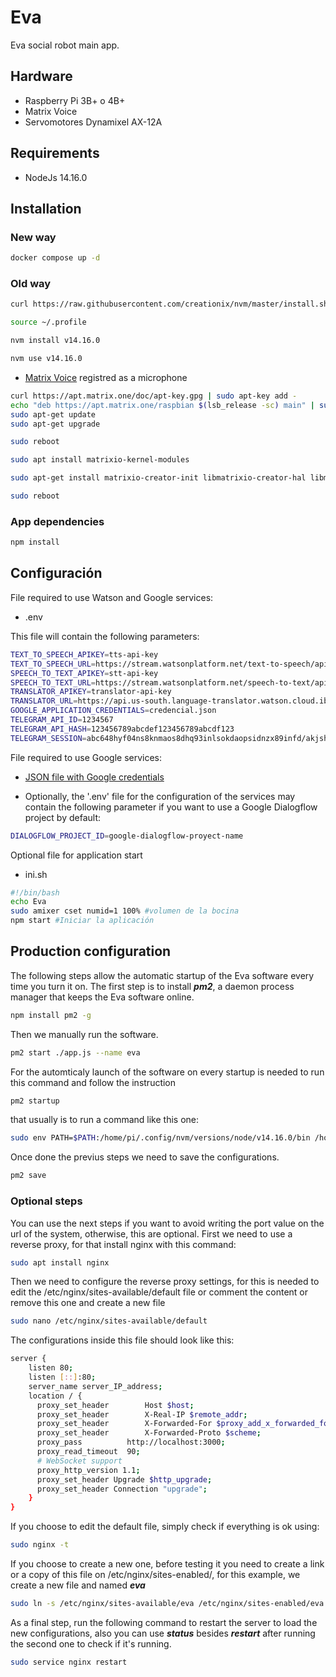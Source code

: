 # Eva
Eva social robot main app.

## Hardware
- Raspberry Pi 3B+ o 4B+
- Matrix Voice
- Servomotores Dynamixel AX-12A

## Requirements
- NodeJs 14.16.0

## Installation
### New way
```bash
docker compose up -d
```

### Old way
```bash
curl https://raw.githubusercontent.com/creationix/nvm/master/install.sh | bash
```
```bash
source ~/.profile
```
```bash
nvm install v14.16.0
```
<!-- nvm install lts/* --reinstall-packages-from=node -->
```bash
nvm use v14.16.0
```
- [Matrix Voice](https://matrix-io.github.io/matrix-documentation/matrix-voice/resources/microphone/) registred as a microphone

```bash
curl https://apt.matrix.one/doc/apt-key.gpg | sudo apt-key add -
echo "deb https://apt.matrix.one/raspbian $(lsb_release -sc) main" | sudo tee /etc/apt/sources.list.d/matrixlabs.list
sudo apt-get update
sudo apt-get upgrade
```

```bash
sudo reboot
```

```bash
sudo apt install matrixio-kernel-modules
```

```bash
sudo apt-get install matrixio-creator-init libmatrixio-creator-hal libmatrixio-creator-hal-dev
```

```bash
sudo reboot
```

### App dependencies
```bash
npm install
```
<!--
### Librerías
 - Requerida para compilar la dependencia "speaker".
```bash
sudo apt-get install libasound2-dev
```
-->

## Configuración

File required to use Watson and Google services:

- .env

This file will contain the following parameters:

```bash
TEXT_TO_SPEECH_APIKEY=tts-api-key
TEXT_TO_SPEECH_URL=https://stream.watsonplatform.net/text-to-speech/api
SPEECH_TO_TEXT_APIKEY=stt-api-key
SPEECH_TO_TEXT_URL=https://stream.watsonplatform.net/speech-to-text/api
TRANSLATOR_APIKEY=translator-api-key
TRANSLATOR_URL=https://api.us-south.language-translator.watson.cloud.ibm.com/
GOOGLE_APPLICATION_CREDENTIALS=credencial.json
TELEGRAM_API_ID=1234567 		
TELEGRAM_API_HASH=123456789abcdef123456789abcdf123
TELEGRAM_SESSION=abc648hyf04ns8knmaos8dhq93inlsokdaopsidnzx89infd/akjshd*jkhsqwppnmx195asdzzods/=lklaskmcxo
```

File required to use Google services:

- [JSON file with Google credentials](https://cloud.google.com/docs/authentication/getting-started)

- Optionally, the '.env' file for the configuration of the services may contain the following parameter if you want to use a Google Dialogflow project by default:
```bash
DIALOGFLOW_PROJECT_ID=google-dialogflow-proyect-name
```
Optional file for application start 

- ini.sh

 ```bash
 #!/bin/bash
echo Eva
sudo amixer cset numid=1 100% #volumen de la bocina
npm start #Iniciar la aplicación
 ```
## Production configuration
The following steps allow the automatic startup of the Eva software every time you turn it on.
The first step is to install ***pm2***, a daemon process manager that keeps the Eva software online.
```bash
npm install pm2 -g
```
Then we manually run the software.
```bash
pm2 start ./app.js --name eva
```
For the automticaly launch of the software on every startup is needed to run this command and follow the instruction
```bash
pm2 startup
```
that usually is to run a command like this one:
```bash
sudo env PATH=$PATH:/home/pi/.config/nvm/versions/node/v14.16.0/bin /home/pi/.config/nvm/versions/node/v14.16.0/lib/node_modules/pm2/bin/pm2 startup systemd -u pi --hp /home/pi
```
Once done the previus steps we need to save the configurations.
```bash
pm2 save
```

### Optional steps
You can use the next steps if you want to avoid writing the port value on the url of the system, otherwise, this are optional.
First we need to use a reverse proxy, for that install nginx with this command:
```bash
sudo apt install nginx
```
Then we need to configure the reverse proxy settings, for this is needed to edit the /etc/nginx/sites-available/default file or comment the content or remove this one and create a new file 

```bash
sudo nano /etc/nginx/sites-available/default
```

The configurations inside this file should look like this:

```bash
server {
    listen 80;
    listen [::]:80;
    server_name server_IP_address;
    location / {
      proxy_set_header        Host $host;
      proxy_set_header        X-Real-IP $remote_addr;
      proxy_set_header        X-Forwarded-For $proxy_add_x_forwarded_for;
      proxy_set_header        X-Forwarded-Proto $scheme;
      proxy_pass          http://localhost:3000;
      proxy_read_timeout  90;
      # WebSocket support
      proxy_http_version 1.1;
      proxy_set_header Upgrade $http_upgrade;
      proxy_set_header Connection "upgrade";
    }
}
```
If you choose to edit the default file, simply check if everything is ok using:
```bash
sudo nginx -t
```
If you choose to create a new one, before testing it you need to create a link or a copy of this file on /etc/nginx/sites-enabled/, for this example, we create a new file and named ***eva***
```bash
sudo ln -s /etc/nginx/sites-available/eva /etc/nginx/sites-enabled/eva
```
As a final step, run the following command to restart the server to load the new configurations, also you can use ***status*** besides ***restart*** after running the second one to check if it's running.
```bash
sudo service nginx restart
```
